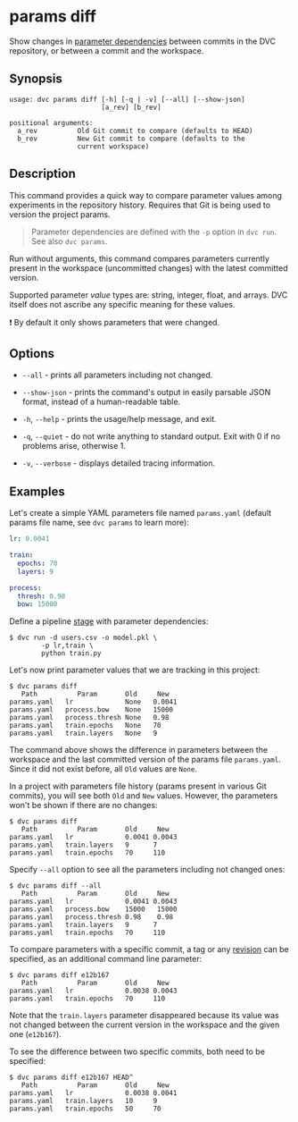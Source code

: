 # params diff

Show changes in [parameter dependencies](/doc/command-reference/params) between
commits in the <abbr>DVC repository</abbr>, or between a commit and the
<abbr>workspace</abbr>.

## Synopsis

```usage
usage: dvc params diff [-h] [-q | -v] [--all] [--show-json]
                       [a_rev] [b_rev]

positional arguments:
  a_rev          Old Git commit to compare (defaults to HEAD)
  b_rev          New Git commit to compare (defaults to the
                 current workspace)
```

## Description

This command provides a quick way to compare parameter values among experiments
in the repository history. Requires that Git is being used to version the
project params.

> Parameter dependencies are defined with the `-p` option in `dvc run`. See also
> `dvc params`.

Run without arguments, this command compares parameters currently present in the
<abbr>workspace</abbr> (uncommitted changes) with the latest committed version.

Supported parameter _value_ types are: string, integer, float, and arrays. DVC
itself does not ascribe any specific meaning for these values.

❗ By default it only shows parameters that were changed.

## Options

- `--all` - prints all parameters including not changed.

- `--show-json` - prints the command's output in easily parsable JSON format,
  instead of a human-readable table.

- `-h`, `--help` - prints the usage/help message, and exit.

- `-q`, `--quiet` - do not write anything to standard output. Exit with 0 if no
  problems arise, otherwise 1.

- `-v`, `--verbose` - displays detailed tracing information.

## Examples

Let's create a simple YAML parameters file named `params.yaml` (default params
file name, see `dvc params` to learn more):

```yaml
lr: 0.0041

train:
  epochs: 70
  layers: 9

process:
  thresh: 0.98
  bow: 15000
```

Define a pipeline [stage](/doc/command-reference/run) with parameter
dependencies:

```dvc
$ dvc run -d users.csv -o model.pkl \
        -p lr,train \
        python train.py
```

Let's now print parameter values that we are tracking in this
<abbr>project</abbr>:

```dvc
$ dvc params diff
   Path          Param       Old     New
params.yaml   lr             None   0.0041
params.yaml   process.bow    None   15000
params.yaml   process.thresh None   0.98
params.yaml   train.epochs   None   70
params.yaml   train.layers   None   9
```

The command above shows the difference in parameters between the workspace and
the last committed version of the params file `params.yaml`. Since it did not
exist before, all `Old` values are `None`.

In a project with parameters file history (params present in various Git
commits), you will see both `Old` and `New` values. However, the parameters
won't be shown if there are no changes:

```dvc
$ dvc params diff
   Path          Param       Old     New
params.yaml   lr             0.0041 0.0043
params.yaml   train.layers   9      7
params.yaml   train.epochs   70     110
```

Specify `--all` option to see all the parameters including not changed ones:

```dvc
$ dvc params diff --all
   Path          Param       Old     New
params.yaml   lr             0.0041 0.0043
params.yaml   process.bow    15000   15000
params.yaml   process.thresh 0.98    0.98
params.yaml   train.layers   9      7
params.yaml   train.epochs   70     110
```

To compare parameters with a specific commit, a tag or any
[revision](https://git-scm.com/docs/revisions) can be specified, as an
additional command line parameter:

```dvc
$ dvc params diff e12b167
   Path          Param       Old     New
params.yaml   lr             0.0038 0.0043
params.yaml   train.epochs   70     110
```

Note that the `train.layers` parameter disappeared because its value was not
changed between the current version in the workspace and the given one
(`e12b167`).

To see the difference between two specific commits, both need to be specified:

```dvc
$ dvc params diff e12b167 HEAD^
   Path          Param       Old     New
params.yaml   lr             0.0038 0.0041
params.yaml   train.layers   10     9
params.yaml   train.epochs   50     70
```
